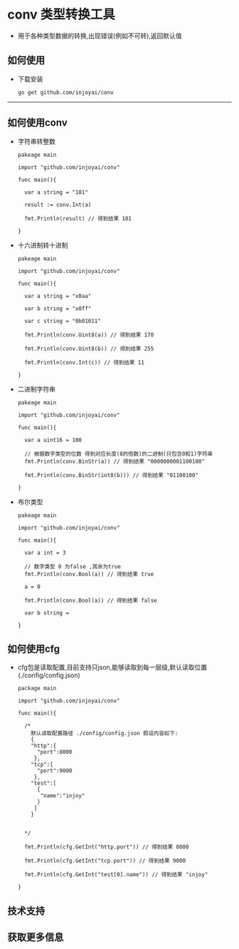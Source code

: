 # conv 类型转换工具

- 用于各种类型数据的转换,出现错误(例如不可转),返回默认值



## 如何使用

- 下载安装

      go get github.com/injoyai/conv

---

## 如何使用conv

- 字符串转整数

      pakeage main

      import "github.com/injoyai/conv"

      func main(){
        
        var a string = "101"
    
        result := conv.Int(a)

        fmt.Println(result) // 得到结果 101

      }




- 十六进制转十进制

      pakeage main

      import "github.com/injoyai/conv"

      func main(){
        
        var a string = "x0aa"

        var b string = "x0ff"

        var c string = "0b01011"

        fmt.Println(conv.Uint8(a)) // 得到结果 170

        fmt.Println(conv.Uint8(b)) // 得到结果 255

        fmt.Println(conv.Int(c)) // 得到结果 11

      }



- 二进制字符串

      pakeage main

      import "github.com/injoyai/conv"

      func main(){
        
        var a uint16 = 100

        // 根据数字类型的位数 得到对应长度(8的倍数)的二进制(只包含0和1)字符串
        fmt.Println(conv.BinStr(a)) // 得到结果 "0000000001100100"

        fmt.Println(conv.BinStr(int8(b))) // 得到结果 "01100100"

      }

- 布尔类型

      pakeage main

      import "github.com/injoyai/conv"

      func main(){
        
        var a int = 3
      
        // 数字类型 0 为false ,其余为true
        fmt.Println(conv.Bool(a)) // 得到结果 true

        a = 0

        fmt.Println(conv.Bool(a)) // 得到结果 false

        var b string = 

      }


## 如何使用cfg

- cfg包是读取配置,目前支持只json,能够读取到每一层级,默认读取位置(./config/config.json)

      package main

      import "github.com/injoyai/conv"

      func main(){

        /*
          默认读取配置路径 ./config/config.json 假设内容如下:
          {
          "http":{
            "port":8000
           },
          "tcp":{
            "port":9000
           },
          "test":[
            {
             "name":"injoy"
            }
           ]
          }


        */
       
        fmt.Println(cfg.GetInt("http.port")) // 得到结果 8000

        fmt.Println(cfg.GetInt("tcp.port")) // 得到结果 9000

        fmt.Println(cfg.GetInt("test[0].name")) // 得到结果 "injoy"

      }


## 技术支持



## 获取更多信息



